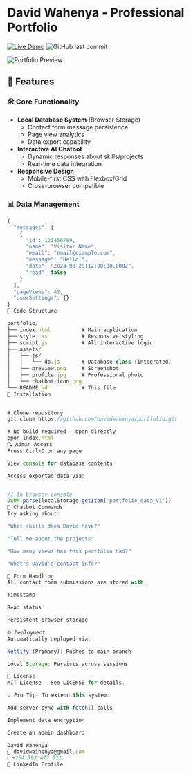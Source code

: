 # David Wahenya - Professional Portfolio

[![Live Demo](https://img.shields.io/badge/Netlify-Live%20Demo-brightgreen)](https://portfolio-519f37.netlify.app/)
![GitHub last commit](https://img.shields.io/github/last-commit/davidwahenya/portfolio)

![Portfolio Preview](assets/preview.png)

## 🌟 Features

### 🛠 Core Functionality
- **Local Database System** (Browser Storage)
  - Contact form message persistence
  - Page view analytics
  - Data export capability
- **Interactive AI Chatbot**
  - Dynamic responses about skills/projects
  - Real-time data integration
- **Responsive Design**
  - Mobile-first CSS with Flexbox/Grid
  - Cross-browser compatible

### 📊 Data Management
```javascript
{
  "messages": [
    {
      "id": 123456789,
      "name": "Visitor Name",
      "email": "email@example.com",
      "message": "Hello!",
      "date": "2023-08-20T12:00:00.000Z",
      "read": false
    }
  ],
  "pageViews": 42,
  "userSettings": {}
}
🧩 Code Structure

portfolio/
├── index.html          # Main application
├── style.css           # Responsive styling
├── script.js           # All interactive logic
├── assets/
│   ├── js/
│   │   └── db.js       # Database class (integrated)
│   ├── preview.png     # Screenshot
│   ├── profile.jpg     # Professional photo
│   └── chatbot-icon.png
└── README.md           # This file
🚀 Installation


# Clone repository
git clone https://github.com/davidwahenya/portfolio.git

# No build required - open directly
open index.html
🔍 Admin Access
Press Ctrl+D on any page

View console for database contents

Access exported data via:


// In browser console
JSON.parse(localStorage.getItem('portfolio_data_v1'))
🤖 Chatbot Commands
Try asking about:

"What skills does David have?"

"Tell me about the projects"

"How many views has this portfolio had?"

"What's David's contact info?"

📝 Form Handling
All contact form submissions are stored with:

Timestamp

Read status

Persistent browser storage

🌐 Deployment
Automatically deployed via:

Netlify (Primary): Pushes to main branch

Local Storage: Persists across sessions

📜 License
MIT License - See LICENSE for details.

💡 Pro Tip: To extend this system:

Add server sync with fetch() calls

Implement data encryption

Create an admin dashboard

David Wahenya
📧 davidwaihenya@gmail.com
📞 +254 792 477 722
🔗 LinkedIn Profile
